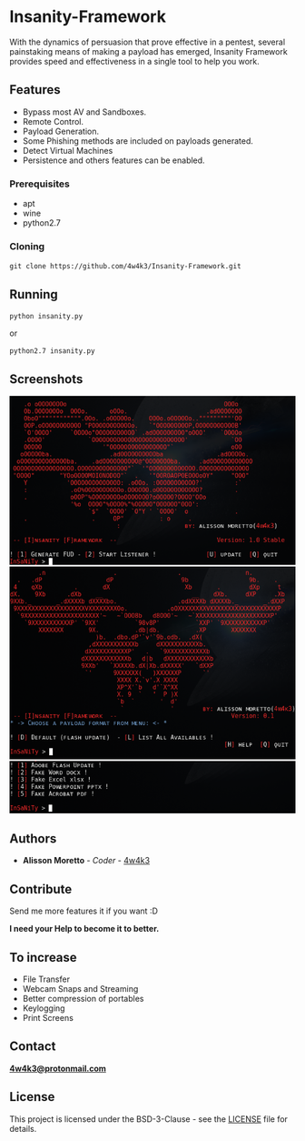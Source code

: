 # Insanity-Framework
With the dynamics of persuasion that prove effective in a pentest, several painstaking means of making a payload has emerged, Insanity Framework provides speed and effectiveness in a single tool to help you work.

## Features 

- Bypass most AV and Sandboxes.
- Remote Control.
- Payload Generation.
- Some Phishing methods are included on payloads generated.
- Detect Virtual Machines
- Persistence and others features can be enabled.

### Prerequisites

* apt
* wine
* python2.7

### Cloning
```
git clone https://github.com/4w4k3/Insanity-Framework.git
```

## Running
```
python insanity.py
```
or
```
python2.7 insanity.py
```

## Screenshots
![Shot](https://github.com/4w4k3/Insanity-Framework/blob/master/Screens/shot.png)
![Shot2](https://github.com/4w4k3/Insanity-Framework/blob/master/Screens/shot2.png)
![Shot3](https://github.com/4w4k3/Insanity-Framework/blob/master/Screens/shot3.png)

## Authors

* **Alisson Moretto** - *Coder* - [4w4k3](https://github.com/4w4k3)

## Contribute
Send me more features it if you want :D

**I need your Help to become it to better.**

## To increase
- File Transfer
- Webcam Snaps and Streaming
- Better compression of portables
- Keylogging
- Print Screens

## Contact
**4w4k3@protonmail.com**

## License

This project is licensed under the BSD-3-Clause - see the [LICENSE](LICENSE) file for details.
